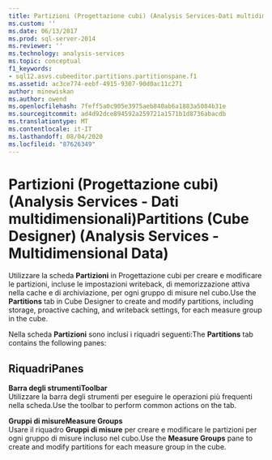 ```yaml
---
title: Partizioni (Progettazione cubi) (Analysis Services-Dati multidimensionali) | Microsoft Docs
ms.custom: ''
ms.date: 06/13/2017
ms.prod: sql-server-2014
ms.reviewer: ''
ms.technology: analysis-services
ms.topic: conceptual
f1_keywords:
- sql12.asvs.cubeeditor.partitions.partitionspane.f1
ms.assetid: ac3ce774-eebf-4915-9307-90d0ac11c271
author: minewiskan
ms.author: owend
ms.openlocfilehash: 7feff5a0c905e3975aeb840ab6a1883a5084b31e
ms.sourcegitcommit: ad4d92dce894592a259721a1571b1d8736abacdb
ms.translationtype: MT
ms.contentlocale: it-IT
ms.lasthandoff: 08/04/2020
ms.locfileid: "87626349"
---
```

# <a name="partitions-cube-designer-analysis-services---multidimensional-data"></a><span data-ttu-id="3fddd-102">Partizioni (Progettazione cubi) (Analysis Services - Dati multidimensionali)</span><span class="sxs-lookup"><span data-stu-id="3fddd-102">Partitions (Cube Designer) (Analysis Services - Multidimensional Data)</span></span>
  <span data-ttu-id="3fddd-103">Utilizzare la scheda **Partizioni** in Progettazione cubi per creare e modificare le partizioni, incluse le impostazioni writeback, di memorizzazione attiva nella cache e di archiviazione, per ogni gruppo di misure nel cubo.</span><span class="sxs-lookup"><span data-stu-id="3fddd-103">Use the **Partitions** tab in Cube Designer to create and modify partitions, including storage, proactive caching, and writeback settings, for each measure group in the cube.</span></span>  
  
 <span data-ttu-id="3fddd-104">Nella scheda **Partizioni** sono inclusi i riquadri seguenti:</span><span class="sxs-lookup"><span data-stu-id="3fddd-104">The **Partitions** tab contains the following panes:</span></span>  
  
## <a name="panes"></a><span data-ttu-id="3fddd-105">Riquadri</span><span class="sxs-lookup"><span data-stu-id="3fddd-105">Panes</span></span>  
 <span data-ttu-id="3fddd-106">**Barra degli strumenti**</span><span class="sxs-lookup"><span data-stu-id="3fddd-106">**Toolbar**</span></span>  
 <span data-ttu-id="3fddd-107">Utilizzare la barra degli strumenti per eseguire le operazioni più frequenti nella scheda.</span><span class="sxs-lookup"><span data-stu-id="3fddd-107">Use the toolbar to perform common actions on the tab.</span></span>  
  
 <span data-ttu-id="3fddd-108">**Gruppi di misure**</span><span class="sxs-lookup"><span data-stu-id="3fddd-108">**Measure Groups**</span></span>  
 <span data-ttu-id="3fddd-109">Usare il riquadro **Gruppi di misure** per creare e modificare le partizioni per ogni gruppo di misure incluso nel cubo.</span><span class="sxs-lookup"><span data-stu-id="3fddd-109">Use the **Measure Groups** pane to create and modify partitions for each measure group in the cube.</span></span>  
  
  
